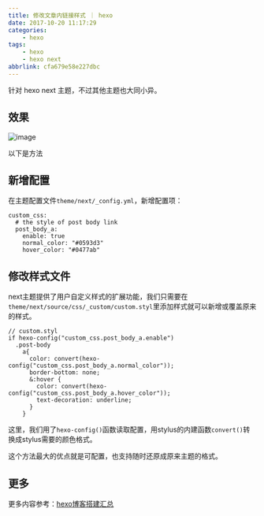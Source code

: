 ```yaml
---
title: 修改文章内链接样式 ｜ hexo
date: 2017-10-20 11:17:29
categories:
    - hexo
tags:
    - hexo
    - hexo next
abbrlink: cfa679e58e227dbc
---
```


针对 hexo next 主题，不过其他主题也大同小异。

## 效果

![image](http://oxnimkw03.bkt.clouddn.com/20171020113108.png)

以下是方法

## 新增配置

在主题配置文件`theme/next/_config.yml`，新增配置项：
```
custom_css:
  # the style of post body link
  post_body_a:
    enable: true
    normal_color: "#0593d3"
    hover_color: "#0477ab"
```

## 修改样式文件

next主题提供了用户自定义样式的扩展功能，我们只需要在`theme/next/source/css/_custom/custom.styl`里添加样式就可以新增或覆盖原来的样式。
```
// custom.styl
if hexo-config("custom_css.post_body_a.enable")
  .post-body
    a{
      color: convert(hexo-config("custom_css.post_body_a.normal_color"));
      border-bottom: none;
      &:hover {
        color: convert(hexo-config("custom_css.post_body_a.hover_color"));
        text-decoration: underline;
      }
    }
```
这里，我们用了`hexo-config()`函数读取配置，用stylus的内建函数`convert()`转换成stylus需要的颜色格式。

这个方法最大的优点就是可配置，也支持随时还原成原来主题的格式。

## 更多

更多内容参考：[hexo博客搭建汇总](http://www.wangjinle.com/posts/cc468aea3c750228.html)
